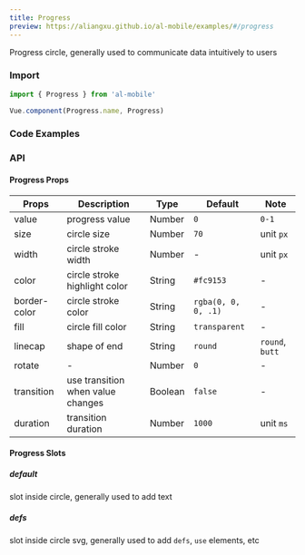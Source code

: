 ```yaml
---
title: Progress
preview: https://aliangxu.github.io/al-mobile/examples/#/progress
---
```


Progress circle, generally used to communicate data intuitively to users

### Import

```javascript
import { Progress } from 'al-mobile'

Vue.component(Progress.name, Progress)
```

### Code Examples
<!-- DEMO -->

### API

#### Progress Props
|Props | Description | Type | Default | Note |
|----|-----|------|------|------|
|value|progress value|Number|`0`|`0-1`|
|size|circle size|Number|`70`|unit `px`|
|width|circle stroke width|Number|-|unit `px`|
|color|circle stroke highlight color|String|`#fc9153`|-|
|border-color|circle stroke color|String|`rgba(0, 0, 0, .1)`|-|
|fill|circle fill color|String|`transparent`|-|
|linecap|shape of end|String|`round`|`round`, `butt`|
|rotate|-|Number|`0`|-|
|transition|use transition when value changes|Boolean|`false`|-|
|duration|transition duration|Number|`1000`|unit `ms`|

#### Progress Slots

##### default
slot inside circle, generally used to add text

##### defs
slot inside circle svg, generally used to add `defs`, `use` elements, etc
